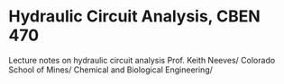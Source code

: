 # Hydraulic Circuit Analysis, CBEN 470

Lecture notes on hydraulic circuit analysis
Prof. Keith Neeves/
Colorado School of Mines/
Chemical and Biological Engineering/

